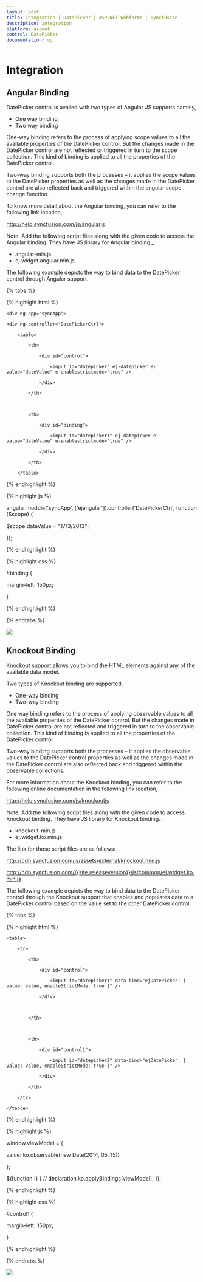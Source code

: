 ```yaml
---
layout: post
title: Integration | DatePicker | ASP.NET Webforms | Syncfusion
description: integration
platform: aspnet
control: DatePicker
documentation: ug
---
```


# Integration

## Angular Binding

DatePicker control is availed with two types of Angular JS supports namely, 

* One way binding
* Two way binding 

One-way binding refers to the process of applying scope values to all the available properties of the DatePicker control. But the changes made in the DatePicker control are not reflected or triggered in turn to the scope collection. This kind of binding is applied to all the properties of the DatePicker control.

Two-way binding supports both the processes – it applies the scope values to the DatePicker properties as well as the changes made in the DatePicker control are also reflected back and triggered within the angular scope change function.

To know more detail about the Angular binding, you can refer to the following link location,

<http://help.syncfusion.com/js/angularjs>


Note: Add the following script files along with the given code to access the Angular binding. They have JS library for Angular binding._

* angular-min.js
* ej.widget.angular.min.js

The following example depicts the way to bind data to the DatePicker control through Angular support.

{% tabs %}

{% highlight html %}

    <div ng-app="syncApp">

    <div ng-controller="DatePickerCtrl">

        <table>

            <th>

                <div id="control">

                    <input id="datepicker" ej-datepicker e-value="dateValue" e-enablestrictmode="true" />

                </div>

            </th>



            <th>

                <div id="binding">

                    <input id="datepicker1" ej-datepicker e-value="dateValue" e-enablestrictmode="true" />

                </div>

            </th>

        </table>

</div>

</div>

{% endhighlight %}

{% highlight js %}

angular.module('syncApp', ['ejangular']).controller('DatePickerCtrl', function ($scope) {

  $scope.dateValue = "17/3/2013";

});

{% endhighlight %}

{% highlight css %}

#binding {

  margin-left: 150px;

}

{% endhighlight %}

{% endtabs %}





![](Integration_images/Integration_img2.png) 



## Knockout Binding

Knockout support allows you to bind the HTML elements against any of the available data model.

Two types of Knockout binding are supported,

* One-way binding
* Two-way binding

One way binding refers to the process of applying observable values to all the available properties of the DatePicker control. But the changes made in DatePicker control are not reflected and triggered in turn to the observable collection. This kind of binding is applied to all the properties of the DatePicker control.

Two-way binding supports both the processes – it applies the observable values to the DatePicker control properties as well as the changes made in the DatePicker control are also reflected back and triggered within the observable collections. 

For more information about the Knockout binding, you can refer to the following online documentation in the following link location,

<http://help.syncfusion.com/js/knockoutjs>

Note: Add the following script files along with the given code to access Knockout binding. They have JS library for Knockout binding._

* knockout-min.js
* ej.widget.ko.min.js

The link for those script files are as follows:

<http://cdn.syncfusion.com/js/assets/external/knockout.min.js>

<http://cdn.syncfusion.com/{{site.releaseversion}}/js/common/ej.widget.ko.min.js>

The following example depicts the way to bind data to the DatePicker control through the Knockout support that enables and populates data to a DatePicker control based on the value set to the other DatePicker control.

{% tabs %}

{% highlight html %}

    <table>

        <tr>

            <th>

                <div id="control">

                    <input id="datepicker1" data-bind="ejDatePicker: { value: value, enableStrictMode: true }" />

                </div>



            </th>



            <th>

                <div id="control1">

                    <input id="datepicker2" data-bind="ejDatePicker: { value: value, enableStrictMode: true }" />

                </div>

            </th>

        </tr>

    </table>

{% endhighlight %}

{% highlight js %}

window.viewModel = {

  value: ko.observable(new Date(2014, 05, 15))

};

$(function () {
  // declaration
  ko.applyBindings(viewModel);
});

{% endhighlight %}

{% highlight css %}

#control1 {

  margin-left: 150px;

}

{% endhighlight %}

{% endtabs %}

![](Integration_images/Integration_img4.png) 
